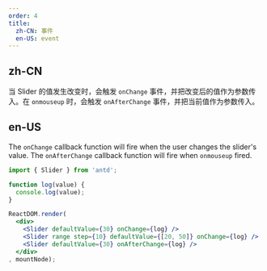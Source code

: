 ```yaml
---
order: 4
title: 
  zh-CN: 事件
  en-US: event
---
```


## zh-CN

当 Slider 的值发生改变时，会触发 `onChange` 事件，并把改变后的值作为参数传入。在 `onmouseup` 时，会触发 `onAfterChange` 事件，并把当前值作为参数传入。

## en-US

The `onChange` callback function will fire when the user changes the slider's value. 
The `onAfterChange` callback function will fire when `onmouseup` fired.

````jsx
import { Slider } from 'antd';

function log(value) {
  console.log(value);
}

ReactDOM.render(
  <div>
    <Slider defaultValue={30} onChange={log} />
    <Slider range step={10} defaultValue={[20, 50]} onChange={log} />
    <Slider defaultValue={30} onAfterChange={log} />
  </div>
, mountNode);
````
